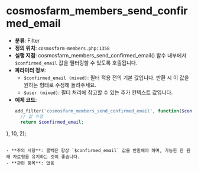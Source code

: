 # cosmosfarm_members_send_confirmed_email

- **분류**: Filter
- **정의 위치**: `cosmosfarm-members.php:1358`
- **실행 지점**: cosmosfarm_members_send_confirmed_email() 함수 내부에서 `$confirmed_email` 값을 필터링할 수 있도록 호출됩니다.
- **파라미터 정보**:
  - `$confirmed_email (mixed)`: 필터 적용 전의 기본 값입니다. 반환 시 이 값을 원하는 형태로 수정해 돌려주세요.
  - `$user (mixed)`: 필터 처리에 참고할 수 있는 추가 컨텍스트 값입니다.
- **예제 코드**:
  ```php
  add_filter('cosmosfarm_members_send_confirmed_email', function($confirmed_email, $user) {
    // 값 수정
    return $confirmed_email;
}, 10, 2);
  ```

- **주의 사항**: 콜백은 항상 `$confirmed_email` 값을 반환해야 하며, 가능한 한 원래 자료형을 유지하는 것이 좋습니다.
- **관련 항목**: 없음
